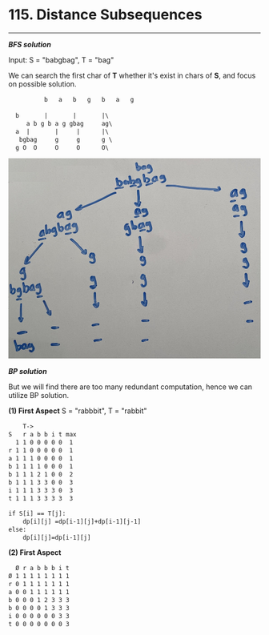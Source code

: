 # 115. Distance Subsequences
----------------------
*__BFS solution__*

Input: S = "babgbag", T = "bag"

We can search the first char of __T__ whether it's exist in chars of __S__, and focus on possible solution.
```
          b   a   b   g   b   a   g
     
  b       |       |       |\
     a b g b a g gbag     ag\
  a  |       |     |      |\
   bgbag     g     g      g \
  g O  O     O     O      O\
```
<img src="https://github.com/AlgorithmicIntelligence/Leetcode/blob/main/115.DistanceSubsequences/leetcode115.jpg" width="900">


*__BP solution__*

But we will find there are too many redundant computation, hence we can utilize BP solution.

__(1) First Aspect__
S = "rabbbit", T = "rabbit"
```
    T->
S   r a b b i t max 
  1 1 0 0 0 0 0  1
r 1 1 0 0 0 0 0  1
a 1 1 1 0 0 0 0  1
b 1 1 1 1 0 0 0  1
b 1 1 1 2 1 0 0  2
b 1 1 1 3 3 0 0  3
i 1 1 1 3 3 3 0  3
t 1 1 1 3 3 3 3  3
```
```
if S[i] == T[j]:
    dp[i][j] =dp[i-1][j]+dp[i-1][j-1]
else:
    dp[i][j]=dp[i-1][j]
```

__(2) First Aspect__
```
  Ø r a b b b i t
Ø 1 1 1 1 1 1 1 1
r 0 1 1 1 1 1 1 1
a 0 0 1 1 1 1 1 1
b 0 0 0 1 2 3 3 3
b 0 0 0 0 1 3 3 3
i 0 0 0 0 0 0 3 3
t 0 0 0 0 0 0 0 3 
```

